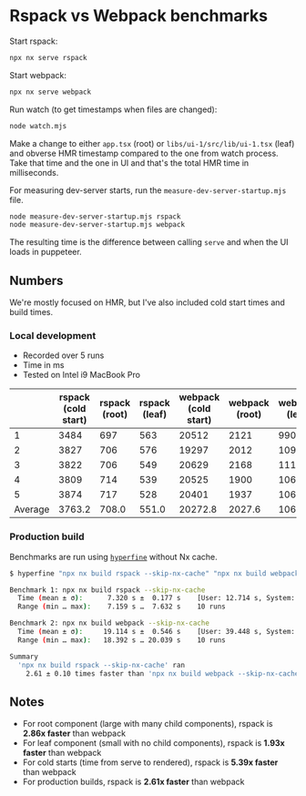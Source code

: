 # Rspack vs Webpack benchmarks

Start rspack:

```bash
npx nx serve rspack
```

Start webpack:

```bash
npx nx serve webpack
```

Run watch (to get timestamps when files are changed):

```bash
node watch.mjs
```

Make a change to either `app.tsx` (root) or `libs/ui-1/src/lib/ui-1.tsx` (leaf) and obverse HMR timestamp compared to the one from watch process. Take that time and the one in UI and that's the total HMR time in milliseconds.

For measuring dev-server starts, run the `measure-dev-server-startup.mjs` file.

```bash
node measure-dev-server-startup.mjs rspack
node measure-dev-server-startup.mjs webpack
```

The resulting time is the difference between calling `serve` and when the UI loads in puppeteer.


## Numbers

We're mostly focused on HMR, but I've also included cold start times and build times.

### Local development

- Recorded over 5 runs
- Time in ms
- Tested on Intel i9 MacBook Pro

|         | rspack (cold start) | rspack (root) | rspack (leaf) | webpack (cold start) | webpack (root) | webpack (leaf) |
| ------- | ------------------- | ------------- | ------------- | -------------------- | -------------- | -------------- |
| 1       | 3484                | 697           | 563           | 20512                | 2121           | 990            |
| 2       | 3827                | 706           | 576           | 19297                | 2012           | 1095           |
| 3       | 3822                | 706           | 549           | 20629                | 2168           | 1116           |
| 4       | 3809                | 714           | 539           | 20525                | 1900           | 1061           |
| 5       | 3874                | 717           | 528           | 20401                | 1937           | 1063           |
| Average | 3763.2              | 708.0         | 551.0         | 20272.8              | 2027.6         | 1065.0         |


### Production build

Benchmarks are run using [`hyperfine`](https://github.com/sharkdp/hyperfine) without Nx cache.


```bash
$ hyperfine "npx nx build rspack --skip-nx-cache" "npx nx build webpack --skip-nx-cache"

Benchmark 1: npx nx build rspack --skip-nx-cache
  Time (mean ± σ):      7.320 s ±  0.177 s    [User: 12.714 s, System: 0.957 s]
  Range (min … max):    7.159 s …  7.632 s    10 runs

Benchmark 2: npx nx build webpack --skip-nx-cache
  Time (mean ± σ):     19.114 s ±  0.546 s    [User: 39.448 s, System: 4.221 s]
  Range (min … max):   18.392 s … 20.039 s    10 runs

Summary
  'npx nx build rspack --skip-nx-cache' ran
    2.61 ± 0.10 times faster than 'npx nx build webpack --skip-nx-cache'
```

## Notes

- For root component (large with many child components), rspack is **2.86x faster** than webpack
- For leaf component (small with no child components), rspack is **1.93x faster** than webpack
- For cold starts (time from serve to rendered), rspack is **5.39x faster** than webpack
- For production builds, rspack is **2.61x faster** than webpack
